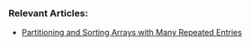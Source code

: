 ### Relevant Articles:

- [Partitioning and Sorting Arrays with Many Repeated Entries](https://www.baeldung.com/java-sorting-arrays-with-repeated-entries)
